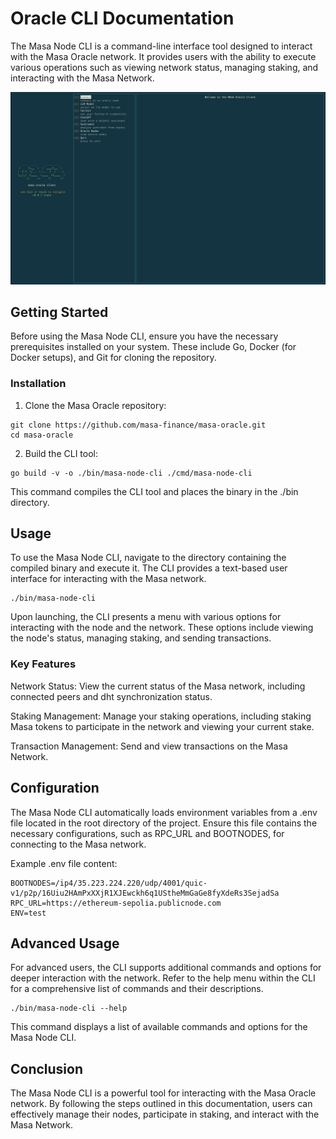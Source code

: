 # Oracle CLI Documentation

The Masa Node CLI is a command-line interface tool designed to interact with the Masa Oracle network. It provides users with the ability to execute various operations such as viewing network status, managing staking, and interacting with the Masa Network.

![CLI Tool Screenshot](images/cli.png)


## Getting Started

Before using the Masa Node CLI, ensure you have the necessary prerequisites installed on your system. These include Go, Docker (for Docker setups), and Git for cloning the repository.

### Installation

1. Clone the Masa Oracle repository:

```shell
git clone https://github.com/masa-finance/masa-oracle.git
cd masa-oracle
```

2. Build the CLI tool:

```shell
go build -v -o ./bin/masa-node-cli ./cmd/masa-node-cli
```

This command compiles the CLI tool and places the binary in the ./bin directory.

## Usage

To use the Masa Node CLI, navigate to the directory containing the compiled binary and execute it. The CLI provides a text-based user interface for interacting with the Masa network.

```shell
./bin/masa-node-cli
```

Upon launching, the CLI presents a menu with various options for interacting with the node and the network. These options include viewing the node's status, managing staking, and sending transactions.

### Key Features

Network Status: View the current status of the Masa network, including connected peers and dht synchronization status.

Staking Management: Manage your staking operations, including staking Masa tokens to participate in the network and viewing your current stake.

Transaction Management: Send and view transactions on the Masa Network.

## Configuration

The Masa Node CLI automatically loads environment variables from a .env file located in the root directory of the project. Ensure this file contains the necessary configurations, such as RPC_URL and BOOTNODES, for connecting to the Masa network.

Example .env file content:

```shell
BOOTNODES=/ip4/35.223.224.220/udp/4001/quic-v1/p2p/16Uiu2HAmPxXXjR1XJEwckh6q1UStheMmGaGe8fyXdeRs3SejadSa
RPC_URL=https://ethereum-sepolia.publicnode.com
ENV=test
```

## Advanced Usage

For advanced users, the CLI supports additional commands and options for deeper interaction with the network. Refer to the help menu within the CLI for a comprehensive list of commands and their descriptions.

```shell
./bin/masa-node-cli --help
```

This command displays a list of available commands and options for the Masa Node CLI.

## Conclusion

The Masa Node CLI is a powerful tool for interacting with the Masa Oracle network. By following the steps outlined in this documentation, users can effectively manage their nodes, participate in staking, and interact with the Masa Network.

